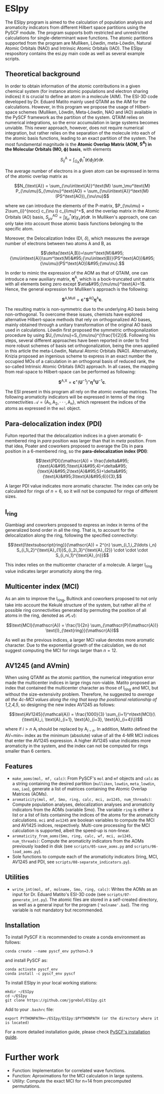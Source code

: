 # ESIpy
The ESIpy program is aimed to the calculation of population analysis and aromaticity indicators from different Hilbert space partitions using the PySCF module. The program supports both restricted and unrestricted calculations for single-determinant wave functions. The atomic partitions supported from the program are Mulliken, Löwdin, meta-Löwdin, Natural Atomic Orbitals (NAO) and Intrinsic Atomic Orbitals (IAO). The ESIpy respository contains the esi.py main code as well as several example scripts. 

## Theoretical background

In order to obtain information of the atomic contributions in a given chemical system (for instance atomic populations and electron sharing indices) it is crucial to define an atom in a molecule (AIM). The ESI-3D code developed by Dr. Eduard Matito mainly used QTAIM as the AIM for the calculations. However, in this program we propose the usage of Hilbert-space schemes (Mulliken, Löwdin, Meta-Löwdin, NAO and IAO) available in the PySCF framework as the partition of the system. QTAIM relies on numerical integrations, so the error accumulation in large systems becomes unviable. This newer approach, however,  does not require numerical integration, but rather relies on the separation of the molecule into each of the atomic basis functions, leading to an exact partition of the system. The most fundamental magnitude is the **Atomic Overlap Matrix (AOM, $\boldsymbol{S}^{\text{A}}$) in the Molecular Orbitals (MO, $\boldsymbol{\phi}$) basis**, with elements

$$S_{ij}^\text{A}=\int_{\Omega_\text{A}}\phi_i^*(\textbf{r})\phi_j(\textbf{r})\text{d}\textbf{r}.$$

The average number of electrons in a given atom can be expressed in terms of the atomic overlap matrix as

$$N_{\text{A}} = \sum_{\nu\in\text{A}}^\text{M} \sum_\mu^\text{M} P_{\nu\mu}S_{\mu\nu}^\text{AO} = \sum_{\nu\in\text{A}}^\text{M} (PS^\text{AO})_{\nu\nu}$$

where we can introduce the elements of the P-matrix, $P_{\nu\mu} = 2\sum_{i}^{nocc} c_{\nu i} c_{i\mu}^+$, and the overlap matrix in the Atomic Orbitals (AO) basis, $S_{\mu\nu}^\text{AO}=\int\chi_\mu^{*}(\textbf{r}){\chi_\nu}(\textbf{r})d\textbf{r}$. In Mulliken's approach, one can only take into account those atomic basis functions belonging to the specific atom.

Moreover, the Delocalization Index (DI, $\delta$), which measures the average number of electrons between two atoms A and B, as

$$\delta(\text{A,B})=\sum^\text{M}&#95;{\mu\in\text{A}}\sum^\text{M}&#95;{\nu\in\text{B}}(PS^\text{AO})&#95;{\nu\mu}(PS^\text{AO})&#95;{\mu\nu}.$$

In order to mimic the expression of the AOM as that of QTAIM, one can introduce a new auxiliary matrix, $\boldsymbol{\eta}^{\text{A}}$, which is a bock-truncated unit matrix with all elements being zero except $\eta&#95;{\mu\mu}^\text{A}=1$. Hence, the general expression for Mulliken's approach is the following:

$$\boldsymbol{S}^\text{A,Mull}=\boldsymbol{c}^{+}\boldsymbol{S}^{AO}\boldsymbol{\eta}^\text{A}\boldsymbol{c}.$$

The resulting matrix is non-symmetric due to the underlying AO basis being non-orthogonal. To overcome these issues, chemists have explored alternative Hilbert-space methods that rely on orthogonalized AO bases, mainly obtained through a unitary transformation of the original AO basis used in calculations. Löwdin first proposed the symmetric orthogonalization procedure by using $U_{\mu\nu}=S_{\mu\nu}^{\frac{1}{2}}$. Following his steps, several different approaches have been reported in order to find more robust schemes of basis set orthogonalization, being the ones applied in this article the meta-Löwdin, Natural Atomic Orbitals (NAO). Alternatively, Knizia proposed an ingenious scheme to express in an exact number the occupied MOs of a calculation in an orthogonal basis of reduced rank, the so-called Intrinsic Atomic Orbitals (IAO) approach. In all cases, the mapping from real-space to Hilbert-space can be performed as following:

$$\boldsymbol{S}^\text{A,X}=\boldsymbol{c}^{+}({\boldsymbol{U}}^{-1})^{+}\boldsymbol{\eta}^\text{A}\boldsymbol{U}^{-1}\boldsymbol{c}.$$

The ESI present in this program all rely on the atomic overlap matrices. The following aromaticity indicators will be expressed in terms of the ring connectivities $\mathscr{A}=\{\text{A}_1, \text{A}_2, \cdot\cdot\cdot, \text{A}_n\}$, which represent the indices of the atoms as expressed in the `mol` object.

## Para-delocalization index (PDI)

Fulton reported that the delocalization indices in a given aromatic 6-membered ring in _para_ position was larger than that in _meta_ position. From that idea, Poater and coworkers proposed to average the DIs in para position in a 6-membered ring, so the **para-delocalization index (PDI)**:

$$\text{PDI}(\mathscr{A}) = \frac{\delta&#95;{\text{A}&#95;1\text{A}&#95;4}+\delta&#95;{\text{A}&#95;2\text{A}&#95;5}+\delta&#95;{\text{A}&#95;3\text{A}&#95;6}}{3},$$

A larger PDI value indicates more aromatic character. The index can only be calculated for rings of $n=6$, so it will not be computed for rings of different sizes.

## I<sub>ring</sub>
Giambiagi and coworkers proposed to express an index in terms of the generalized bond order in all the ring. That is, to account for the delocalization along the ring, following the specified connectivity:

$$\text{I\textsubscript{ring}}(\mathscr{A}) = 2^{n} \sum_{i_1,i_2\ldots i_n} S_{i_1i_2}^{\text{A}_{1}}S_{i_2i_3}^{\text{A}_{2}} \cdot \cdot \cdot S_{i_ni_1}^{\text{A}_{n}}$$

This index relies on the multicenter character of a molecule. A larger I<sub>ring</sub> value indicates larger aromaticity along the ring.

## Multicenter index (MCI)

As an aim to improve the I<sub>ring</sub>, Bultinck and coworkers proposed to not only take into account the Kekulé structure of the system, but rather all the $n!$ possible ring connectivities generated by permuting the position of all atoms in the ring, denoted as $\mathscr{P}(\mathscr{A})$:

$$\text{MCI}(\mathscr{A}) = \frac{1}{2n} \sum_{\mathscr{P}(\mathscr{A})} \text{I}_{\text{ring}}(\mathscr{A})$$

As well as the previous indices, a larger MCI value denotes more aromatic character. Due to the exponential growth of the calculation, we do not suggest computing the MCI for rings larger than $n=12$.

## AV1245 (and AVmin)

When using QTAIM as the atomic partition, the numerical integration error made the multicenter indices in large rings non-viable. Matito proposed an index that contained the multicenter character as those of I<sub>ring</sub> and MCI, but without the size-extensivity problem. Therefore, he suggested to *average all the 4c-MCI values along the ring that keep the positional relationship of 1,2,4,5*, so designing the new index AV1245 as follows:

$$\text{AV1245}(\mathcal{A}) = \frac{1000}{3} \sum_{i=1}^n\text{MCI}(\{\text{A}_i, \text{A}_{i+1}, \text{A}_{i+3}, \text{A}_{i+4}\})$$

where if $i>n$ $\text{A}_i$ should be replaced by $\text{A}_{i-n}$. In addition, Matito defined the AV~min~ index as the minimum (absolute) value of all the 4-MR MCI indices that enter the AV1245 expression. A higher AV1245 value indicates more aromaticity in the system, and the index can not be computed for rings smaller than 6 centers.

## Features
- ``make_aoms(mol, mf, calc)``: From PySCF's `mol` and `mf` objects and `calc` as a string containing the desired partition (`mulliken`, `lowdin`, `meta_lowdin`, `nao`, `iao`), generate a list of matrices containing the Atomic Overlap Matrices (AOMs).
- `aromaticity(mol, mf, Smo, ring, calc, mci, av1245, num_threads)`: Compute population analyses, delocalization analyses and aromaticity indicators from the AOMs (variable Smo). The variable `ring` is either a list or a list of lists containing the indices of the atoms for the aromaticity calculations. `mci` and `av1245` are boolean variables to compute the MCI and AV1425 indices, respectively. Multi-core processing for the MCI calculation is supported, albeit the speed-up is non-linear.
- `aromaticity_from_aoms(Smo, ring, calc, wf, mci, av1245, num_threads)`: Compute the aromaticity indicators from the AOMs previously loaded in disk (see `scripts/05-save_aoms.py` and `scripts/06-load_aoms.py`).
- Sole functions to compute each of the aromaticity indicators (Iring, MCI, AV1245 and PDI, see `scripts/08-separate_indicators.py`).

## Utilities
- `write_int(mol, mf, molname, Smo, ring, calc)`: Writes the AOMs as an input for Dr. Eduard Matito's ESI-3D code (see `scripts/07-generate_int.py`). The atomic files are stored in a self-created directory, as well as a general input for the program (`'molname'.bad`). The ring variable is not mandatory but recommended.

## Installation
To install PySCF it is recommended to create a conda environment as follows:
```
conda create --name pyscf_env python=3.9
```
and install PySCF as:
```
conda activate pyscf_env
conda install -c pyscf_env pyscf
```
To install ESIpy in your local working stations:
```
mkdir ~/ESIpy
cd ~/ESIpy
git clone https://github.com/jgrebol/ESIpy.git
```
Add to your ```.bashrc``` file:
```
export PYTHONPATH=~/ESIpy/ESIpy:$PYTHONPATH (or the directory where it is located)
```
For a more detailed installation guide, please check [PySCF's installation guide](https://pyscf.org/install.html).

# Further work
- Function: Implementation for correlated wave functions.
- Function: Aproximations for the MCI calculation in large systems.
- Utility: Compute the exact MCI for n=14 from precomputed permutations.
